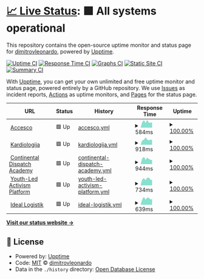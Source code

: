 # [📈 Live Status](https://dimitrovleonardo.github.io/accesco): <!--live status--> **🟩 All systems operational**

This repository contains the open-source uptime monitor and status page for [dimitrovleonardo](https://dimitrovleonardo.github.io/accesco), powered by [Upptime](https://github.com/upptime/upptime).

[![Uptime CI](https://github.com/dimitrovleonardo/accesco/workflows/Uptime%20CI/badge.svg)](https://github.com/dimitrovleonardo/accesco/actions?query=workflow%3A%22Uptime+CI%22)
[![Response Time CI](https://github.com/dimitrovleonardo/accesco/workflows/Response%20Time%20CI/badge.svg)](https://github.com/dimitrovleonardo/accesco/actions?query=workflow%3A%22Response+Time+CI%22)
[![Graphs CI](https://github.com/dimitrovleonardo/accesco/workflows/Graphs%20CI/badge.svg)](https://github.com/dimitrovleonardo/accesco/actions?query=workflow%3A%22Graphs+CI%22)
[![Static Site CI](https://github.com/dimitrovleonardo/accesco/workflows/Static%20Site%20CI/badge.svg)](https://github.com/dimitrovleonardo/accesco/actions?query=workflow%3A%22Static+Site+CI%22)
[![Summary CI](https://github.com/dimitrovleonardo/accesco/workflows/Summary%20CI/badge.svg)](https://github.com/dimitrovleonardo/accesco/actions?query=workflow%3A%22Summary+CI%22)

With [Upptime](https://upptime.js.org), you can get your own unlimited and free uptime monitor and status page, powered entirely by a GitHub repository. We use [Issues](https://github.com/dimitrovleonardo/accesco/issues) as incident reports, [Actions](https://github.com/dimitrovleonardo/accesco/actions) as uptime monitors, and [Pages](https://dimitrovleonardo.github.io/accesco) for the status page.

<!--start: status pages-->
<!-- This summary is generated by Upptime (https://github.com/upptime/upptime) -->
<!-- Do not edit this manually, your changes will be overwritten -->
<!-- prettier-ignore -->
| URL | Status | History | Response Time | Uptime |
| --- | ------ | ------- | ------------- | ------ |
| <img alt="" src="https://icons.duckduckgo.com/ip3/accesco.co.ico" height="13"> [Accesco](https://accesco.co) | 🟩 Up | [accesco.yml](https://github.com/dimitrovleonardo/accesco/commits/HEAD/history/accesco.yml) | <details><summary><img alt="Response time graph" src="./graphs/accesco/response-time-week.png" height="20"> 584ms</summary><br><a href="https://dimitrovleonardo.github.io/accesco/history/accesco"><img alt="Response time 734" src="https://img.shields.io/endpoint?url=https%3A%2F%2Fraw.githubusercontent.com%2Fdimitrovleonardo%2Faccesco%2FHEAD%2Fapi%2Faccesco%2Fresponse-time.json"></a><br><a href="https://dimitrovleonardo.github.io/accesco/history/accesco"><img alt="24-hour response time 496" src="https://img.shields.io/endpoint?url=https%3A%2F%2Fraw.githubusercontent.com%2Fdimitrovleonardo%2Faccesco%2FHEAD%2Fapi%2Faccesco%2Fresponse-time-day.json"></a><br><a href="https://dimitrovleonardo.github.io/accesco/history/accesco"><img alt="7-day response time 584" src="https://img.shields.io/endpoint?url=https%3A%2F%2Fraw.githubusercontent.com%2Fdimitrovleonardo%2Faccesco%2FHEAD%2Fapi%2Faccesco%2Fresponse-time-week.json"></a><br><a href="https://dimitrovleonardo.github.io/accesco/history/accesco"><img alt="30-day response time 585" src="https://img.shields.io/endpoint?url=https%3A%2F%2Fraw.githubusercontent.com%2Fdimitrovleonardo%2Faccesco%2FHEAD%2Fapi%2Faccesco%2Fresponse-time-month.json"></a><br><a href="https://dimitrovleonardo.github.io/accesco/history/accesco"><img alt="1-year response time 708" src="https://img.shields.io/endpoint?url=https%3A%2F%2Fraw.githubusercontent.com%2Fdimitrovleonardo%2Faccesco%2FHEAD%2Fapi%2Faccesco%2Fresponse-time-year.json"></a></details> | <details><summary><a href="https://dimitrovleonardo.github.io/accesco/history/accesco">100.00%</a></summary><a href="https://dimitrovleonardo.github.io/accesco/history/accesco"><img alt="All-time uptime 74.05%" src="https://img.shields.io/endpoint?url=https%3A%2F%2Fraw.githubusercontent.com%2Fdimitrovleonardo%2Faccesco%2FHEAD%2Fapi%2Faccesco%2Fuptime.json"></a><br><a href="https://dimitrovleonardo.github.io/accesco/history/accesco"><img alt="24-hour uptime 100.00%" src="https://img.shields.io/endpoint?url=https%3A%2F%2Fraw.githubusercontent.com%2Fdimitrovleonardo%2Faccesco%2FHEAD%2Fapi%2Faccesco%2Fuptime-day.json"></a><br><a href="https://dimitrovleonardo.github.io/accesco/history/accesco"><img alt="7-day uptime 100.00%" src="https://img.shields.io/endpoint?url=https%3A%2F%2Fraw.githubusercontent.com%2Fdimitrovleonardo%2Faccesco%2FHEAD%2Fapi%2Faccesco%2Fuptime-week.json"></a><br><a href="https://dimitrovleonardo.github.io/accesco/history/accesco"><img alt="30-day uptime 100.00%" src="https://img.shields.io/endpoint?url=https%3A%2F%2Fraw.githubusercontent.com%2Fdimitrovleonardo%2Faccesco%2FHEAD%2Fapi%2Faccesco%2Fuptime-month.json"></a><br><a href="https://dimitrovleonardo.github.io/accesco/history/accesco"><img alt="1-year uptime 99.17%" src="https://img.shields.io/endpoint?url=https%3A%2F%2Fraw.githubusercontent.com%2Fdimitrovleonardo%2Faccesco%2FHEAD%2Fapi%2Faccesco%2Fuptime-year.json"></a></details>
| <img alt="" src="https://icons.duckduckgo.com/ip3/kardiologijazs.com.ico" height="13"> [Kardiologija](https://kardiologijazs.com) | 🟩 Up | [kardiologija.yml](https://github.com/dimitrovleonardo/accesco/commits/HEAD/history/kardiologija.yml) | <details><summary><img alt="Response time graph" src="./graphs/kardiologija/response-time-week.png" height="20"> 918ms</summary><br><a href="https://dimitrovleonardo.github.io/accesco/history/kardiologija"><img alt="Response time 863" src="https://img.shields.io/endpoint?url=https%3A%2F%2Fraw.githubusercontent.com%2Fdimitrovleonardo%2Faccesco%2FHEAD%2Fapi%2Fkardiologija%2Fresponse-time.json"></a><br><a href="https://dimitrovleonardo.github.io/accesco/history/kardiologija"><img alt="24-hour response time 703" src="https://img.shields.io/endpoint?url=https%3A%2F%2Fraw.githubusercontent.com%2Fdimitrovleonardo%2Faccesco%2FHEAD%2Fapi%2Fkardiologija%2Fresponse-time-day.json"></a><br><a href="https://dimitrovleonardo.github.io/accesco/history/kardiologija"><img alt="7-day response time 918" src="https://img.shields.io/endpoint?url=https%3A%2F%2Fraw.githubusercontent.com%2Fdimitrovleonardo%2Faccesco%2FHEAD%2Fapi%2Fkardiologija%2Fresponse-time-week.json"></a><br><a href="https://dimitrovleonardo.github.io/accesco/history/kardiologija"><img alt="30-day response time 995" src="https://img.shields.io/endpoint?url=https%3A%2F%2Fraw.githubusercontent.com%2Fdimitrovleonardo%2Faccesco%2FHEAD%2Fapi%2Fkardiologija%2Fresponse-time-month.json"></a><br><a href="https://dimitrovleonardo.github.io/accesco/history/kardiologija"><img alt="1-year response time 887" src="https://img.shields.io/endpoint?url=https%3A%2F%2Fraw.githubusercontent.com%2Fdimitrovleonardo%2Faccesco%2FHEAD%2Fapi%2Fkardiologija%2Fresponse-time-year.json"></a></details> | <details><summary><a href="https://dimitrovleonardo.github.io/accesco/history/kardiologija">100.00%</a></summary><a href="https://dimitrovleonardo.github.io/accesco/history/kardiologija"><img alt="All-time uptime 99.25%" src="https://img.shields.io/endpoint?url=https%3A%2F%2Fraw.githubusercontent.com%2Fdimitrovleonardo%2Faccesco%2FHEAD%2Fapi%2Fkardiologija%2Fuptime.json"></a><br><a href="https://dimitrovleonardo.github.io/accesco/history/kardiologija"><img alt="24-hour uptime 100.00%" src="https://img.shields.io/endpoint?url=https%3A%2F%2Fraw.githubusercontent.com%2Fdimitrovleonardo%2Faccesco%2FHEAD%2Fapi%2Fkardiologija%2Fuptime-day.json"></a><br><a href="https://dimitrovleonardo.github.io/accesco/history/kardiologija"><img alt="7-day uptime 100.00%" src="https://img.shields.io/endpoint?url=https%3A%2F%2Fraw.githubusercontent.com%2Fdimitrovleonardo%2Faccesco%2FHEAD%2Fapi%2Fkardiologija%2Fuptime-week.json"></a><br><a href="https://dimitrovleonardo.github.io/accesco/history/kardiologija"><img alt="30-day uptime 100.00%" src="https://img.shields.io/endpoint?url=https%3A%2F%2Fraw.githubusercontent.com%2Fdimitrovleonardo%2Faccesco%2FHEAD%2Fapi%2Fkardiologija%2Fuptime-month.json"></a><br><a href="https://dimitrovleonardo.github.io/accesco/history/kardiologija"><img alt="1-year uptime 99.95%" src="https://img.shields.io/endpoint?url=https%3A%2F%2Fraw.githubusercontent.com%2Fdimitrovleonardo%2Faccesco%2FHEAD%2Fapi%2Fkardiologija%2Fuptime-year.json"></a></details>
| <img alt="" src="https://icons.duckduckgo.com/ip3/continentaldispatchacademy.mk.ico" height="13"> [Continental Dispatch Academy](https://continentaldispatchacademy.mk/) | 🟩 Up | [continental-dispatch-academy.yml](https://github.com/dimitrovleonardo/accesco/commits/HEAD/history/continental-dispatch-academy.yml) | <details><summary><img alt="Response time graph" src="./graphs/continental-dispatch-academy/response-time-week.png" height="20"> 944ms</summary><br><a href="https://dimitrovleonardo.github.io/accesco/history/continental-dispatch-academy"><img alt="Response time 914" src="https://img.shields.io/endpoint?url=https%3A%2F%2Fraw.githubusercontent.com%2Fdimitrovleonardo%2Faccesco%2FHEAD%2Fapi%2Fcontinental-dispatch-academy%2Fresponse-time.json"></a><br><a href="https://dimitrovleonardo.github.io/accesco/history/continental-dispatch-academy"><img alt="24-hour response time 914" src="https://img.shields.io/endpoint?url=https%3A%2F%2Fraw.githubusercontent.com%2Fdimitrovleonardo%2Faccesco%2FHEAD%2Fapi%2Fcontinental-dispatch-academy%2Fresponse-time-day.json"></a><br><a href="https://dimitrovleonardo.github.io/accesco/history/continental-dispatch-academy"><img alt="7-day response time 944" src="https://img.shields.io/endpoint?url=https%3A%2F%2Fraw.githubusercontent.com%2Fdimitrovleonardo%2Faccesco%2FHEAD%2Fapi%2Fcontinental-dispatch-academy%2Fresponse-time-week.json"></a><br><a href="https://dimitrovleonardo.github.io/accesco/history/continental-dispatch-academy"><img alt="30-day response time 953" src="https://img.shields.io/endpoint?url=https%3A%2F%2Fraw.githubusercontent.com%2Fdimitrovleonardo%2Faccesco%2FHEAD%2Fapi%2Fcontinental-dispatch-academy%2Fresponse-time-month.json"></a><br><a href="https://dimitrovleonardo.github.io/accesco/history/continental-dispatch-academy"><img alt="1-year response time 949" src="https://img.shields.io/endpoint?url=https%3A%2F%2Fraw.githubusercontent.com%2Fdimitrovleonardo%2Faccesco%2FHEAD%2Fapi%2Fcontinental-dispatch-academy%2Fresponse-time-year.json"></a></details> | <details><summary><a href="https://dimitrovleonardo.github.io/accesco/history/continental-dispatch-academy">100.00%</a></summary><a href="https://dimitrovleonardo.github.io/accesco/history/continental-dispatch-academy"><img alt="All-time uptime 99.93%" src="https://img.shields.io/endpoint?url=https%3A%2F%2Fraw.githubusercontent.com%2Fdimitrovleonardo%2Faccesco%2FHEAD%2Fapi%2Fcontinental-dispatch-academy%2Fuptime.json"></a><br><a href="https://dimitrovleonardo.github.io/accesco/history/continental-dispatch-academy"><img alt="24-hour uptime 100.00%" src="https://img.shields.io/endpoint?url=https%3A%2F%2Fraw.githubusercontent.com%2Fdimitrovleonardo%2Faccesco%2FHEAD%2Fapi%2Fcontinental-dispatch-academy%2Fuptime-day.json"></a><br><a href="https://dimitrovleonardo.github.io/accesco/history/continental-dispatch-academy"><img alt="7-day uptime 100.00%" src="https://img.shields.io/endpoint?url=https%3A%2F%2Fraw.githubusercontent.com%2Fdimitrovleonardo%2Faccesco%2FHEAD%2Fapi%2Fcontinental-dispatch-academy%2Fuptime-week.json"></a><br><a href="https://dimitrovleonardo.github.io/accesco/history/continental-dispatch-academy"><img alt="30-day uptime 100.00%" src="https://img.shields.io/endpoint?url=https%3A%2F%2Fraw.githubusercontent.com%2Fdimitrovleonardo%2Faccesco%2FHEAD%2Fapi%2Fcontinental-dispatch-academy%2Fuptime-month.json"></a><br><a href="https://dimitrovleonardo.github.io/accesco/history/continental-dispatch-academy"><img alt="1-year uptime 99.96%" src="https://img.shields.io/endpoint?url=https%3A%2F%2Fraw.githubusercontent.com%2Fdimitrovleonardo%2Faccesco%2FHEAD%2Fapi%2Fcontinental-dispatch-academy%2Fuptime-year.json"></a></details>
| <img alt="" src="https://icons.duckduckgo.com/ip3/yla-platform.eu.ico" height="13"> [Youth-Led Activism Platform](https://yla-platform.eu/) | 🟩 Up | [youth-led-activism-platform.yml](https://github.com/dimitrovleonardo/accesco/commits/HEAD/history/youth-led-activism-platform.yml) | <details><summary><img alt="Response time graph" src="./graphs/youth-led-activism-platform/response-time-week.png" height="20"> 734ms</summary><br><a href="https://dimitrovleonardo.github.io/accesco/history/youth-led-activism-platform"><img alt="Response time 758" src="https://img.shields.io/endpoint?url=https%3A%2F%2Fraw.githubusercontent.com%2Fdimitrovleonardo%2Faccesco%2FHEAD%2Fapi%2Fyouth-led-activism-platform%2Fresponse-time.json"></a><br><a href="https://dimitrovleonardo.github.io/accesco/history/youth-led-activism-platform"><img alt="24-hour response time 604" src="https://img.shields.io/endpoint?url=https%3A%2F%2Fraw.githubusercontent.com%2Fdimitrovleonardo%2Faccesco%2FHEAD%2Fapi%2Fyouth-led-activism-platform%2Fresponse-time-day.json"></a><br><a href="https://dimitrovleonardo.github.io/accesco/history/youth-led-activism-platform"><img alt="7-day response time 734" src="https://img.shields.io/endpoint?url=https%3A%2F%2Fraw.githubusercontent.com%2Fdimitrovleonardo%2Faccesco%2FHEAD%2Fapi%2Fyouth-led-activism-platform%2Fresponse-time-week.json"></a><br><a href="https://dimitrovleonardo.github.io/accesco/history/youth-led-activism-platform"><img alt="30-day response time 694" src="https://img.shields.io/endpoint?url=https%3A%2F%2Fraw.githubusercontent.com%2Fdimitrovleonardo%2Faccesco%2FHEAD%2Fapi%2Fyouth-led-activism-platform%2Fresponse-time-month.json"></a><br><a href="https://dimitrovleonardo.github.io/accesco/history/youth-led-activism-platform"><img alt="1-year response time 761" src="https://img.shields.io/endpoint?url=https%3A%2F%2Fraw.githubusercontent.com%2Fdimitrovleonardo%2Faccesco%2FHEAD%2Fapi%2Fyouth-led-activism-platform%2Fresponse-time-year.json"></a></details> | <details><summary><a href="https://dimitrovleonardo.github.io/accesco/history/youth-led-activism-platform">100.00%</a></summary><a href="https://dimitrovleonardo.github.io/accesco/history/youth-led-activism-platform"><img alt="All-time uptime 99.85%" src="https://img.shields.io/endpoint?url=https%3A%2F%2Fraw.githubusercontent.com%2Fdimitrovleonardo%2Faccesco%2FHEAD%2Fapi%2Fyouth-led-activism-platform%2Fuptime.json"></a><br><a href="https://dimitrovleonardo.github.io/accesco/history/youth-led-activism-platform"><img alt="24-hour uptime 100.00%" src="https://img.shields.io/endpoint?url=https%3A%2F%2Fraw.githubusercontent.com%2Fdimitrovleonardo%2Faccesco%2FHEAD%2Fapi%2Fyouth-led-activism-platform%2Fuptime-day.json"></a><br><a href="https://dimitrovleonardo.github.io/accesco/history/youth-led-activism-platform"><img alt="7-day uptime 100.00%" src="https://img.shields.io/endpoint?url=https%3A%2F%2Fraw.githubusercontent.com%2Fdimitrovleonardo%2Faccesco%2FHEAD%2Fapi%2Fyouth-led-activism-platform%2Fuptime-week.json"></a><br><a href="https://dimitrovleonardo.github.io/accesco/history/youth-led-activism-platform"><img alt="30-day uptime 100.00%" src="https://img.shields.io/endpoint?url=https%3A%2F%2Fraw.githubusercontent.com%2Fdimitrovleonardo%2Faccesco%2FHEAD%2Fapi%2Fyouth-led-activism-platform%2Fuptime-month.json"></a><br><a href="https://dimitrovleonardo.github.io/accesco/history/youth-led-activism-platform"><img alt="1-year uptime 99.95%" src="https://img.shields.io/endpoint?url=https%3A%2F%2Fraw.githubusercontent.com%2Fdimitrovleonardo%2Faccesco%2FHEAD%2Fapi%2Fyouth-led-activism-platform%2Fuptime-year.json"></a></details>
| <img alt="" src="https://icons.duckduckgo.com/ip3/ideallogistik.mk.ico" height="13"> [Ideal Logistik](https://ideallogistik.mk) | 🟩 Up | [ideal-logistik.yml](https://github.com/dimitrovleonardo/accesco/commits/HEAD/history/ideal-logistik.yml) | <details><summary><img alt="Response time graph" src="./graphs/ideal-logistik/response-time-week.png" height="20"> 639ms</summary><br><a href="https://dimitrovleonardo.github.io/accesco/history/ideal-logistik"><img alt="Response time 746" src="https://img.shields.io/endpoint?url=https%3A%2F%2Fraw.githubusercontent.com%2Fdimitrovleonardo%2Faccesco%2FHEAD%2Fapi%2Fideal-logistik%2Fresponse-time.json"></a><br><a href="https://dimitrovleonardo.github.io/accesco/history/ideal-logistik"><img alt="24-hour response time 515" src="https://img.shields.io/endpoint?url=https%3A%2F%2Fraw.githubusercontent.com%2Fdimitrovleonardo%2Faccesco%2FHEAD%2Fapi%2Fideal-logistik%2Fresponse-time-day.json"></a><br><a href="https://dimitrovleonardo.github.io/accesco/history/ideal-logistik"><img alt="7-day response time 639" src="https://img.shields.io/endpoint?url=https%3A%2F%2Fraw.githubusercontent.com%2Fdimitrovleonardo%2Faccesco%2FHEAD%2Fapi%2Fideal-logistik%2Fresponse-time-week.json"></a><br><a href="https://dimitrovleonardo.github.io/accesco/history/ideal-logistik"><img alt="30-day response time 702" src="https://img.shields.io/endpoint?url=https%3A%2F%2Fraw.githubusercontent.com%2Fdimitrovleonardo%2Faccesco%2FHEAD%2Fapi%2Fideal-logistik%2Fresponse-time-month.json"></a><br><a href="https://dimitrovleonardo.github.io/accesco/history/ideal-logistik"><img alt="1-year response time 715" src="https://img.shields.io/endpoint?url=https%3A%2F%2Fraw.githubusercontent.com%2Fdimitrovleonardo%2Faccesco%2FHEAD%2Fapi%2Fideal-logistik%2Fresponse-time-year.json"></a></details> | <details><summary><a href="https://dimitrovleonardo.github.io/accesco/history/ideal-logistik">100.00%</a></summary><a href="https://dimitrovleonardo.github.io/accesco/history/ideal-logistik"><img alt="All-time uptime 99.88%" src="https://img.shields.io/endpoint?url=https%3A%2F%2Fraw.githubusercontent.com%2Fdimitrovleonardo%2Faccesco%2FHEAD%2Fapi%2Fideal-logistik%2Fuptime.json"></a><br><a href="https://dimitrovleonardo.github.io/accesco/history/ideal-logistik"><img alt="24-hour uptime 100.00%" src="https://img.shields.io/endpoint?url=https%3A%2F%2Fraw.githubusercontent.com%2Fdimitrovleonardo%2Faccesco%2FHEAD%2Fapi%2Fideal-logistik%2Fuptime-day.json"></a><br><a href="https://dimitrovleonardo.github.io/accesco/history/ideal-logistik"><img alt="7-day uptime 100.00%" src="https://img.shields.io/endpoint?url=https%3A%2F%2Fraw.githubusercontent.com%2Fdimitrovleonardo%2Faccesco%2FHEAD%2Fapi%2Fideal-logistik%2Fuptime-week.json"></a><br><a href="https://dimitrovleonardo.github.io/accesco/history/ideal-logistik"><img alt="30-day uptime 100.00%" src="https://img.shields.io/endpoint?url=https%3A%2F%2Fraw.githubusercontent.com%2Fdimitrovleonardo%2Faccesco%2FHEAD%2Fapi%2Fideal-logistik%2Fuptime-month.json"></a><br><a href="https://dimitrovleonardo.github.io/accesco/history/ideal-logistik"><img alt="1-year uptime 99.87%" src="https://img.shields.io/endpoint?url=https%3A%2F%2Fraw.githubusercontent.com%2Fdimitrovleonardo%2Faccesco%2FHEAD%2Fapi%2Fideal-logistik%2Fuptime-year.json"></a></details>

<!--end: status pages-->

[**Visit our status website →**](https://dimitrovleonardo.github.io/accesco)

## 📄 License

- Powered by: [Upptime](https://github.com/upptime/upptime)
- Code: [MIT](./LICENSE) © [dimitrovleonardo](https://dimitrovleonardo.github.io/accesco)
- Data in the `./history` directory: [Open Database License](https://opendatacommons.org/licenses/odbl/1-0/)
